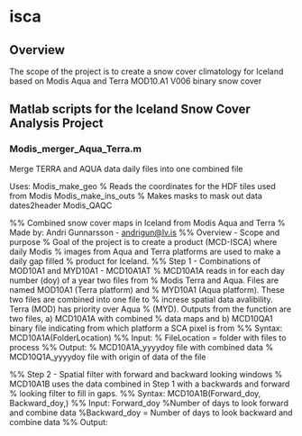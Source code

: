 # isca
## Overview
The scope of the project is to create a snow cover climatology for Iceland based on Modis Aqua and Terra MOD10.A1 V006 binary snow cover

## Matlab scripts for the Iceland Snow Cover Analysis Project
### Modis_merger_Aqua_Terra.m
Merge TERRA and AQUA data daily files into one combined file

Uses: 
Modis_make_geo          % Reads the coordinates for the HDF tiles used from Modis
Modis_make_ins_outs     % Makes masks to mask out data
dates2header
Modis_QAQC


%% Combined snow cover maps in Iceland from Modis Aqua and Terra
% Made by: Andri Gunnarsson - andrigun@lv.is
%% Overview - Scope and purpose
% Goal of the project is to create a product (MCD-ISCA) where daily Modis
% images from Aqua and Terra platforms are used to make a daily gap filled
% product for Iceland. 
%% Step 1 - Combinations of MOD10A1 and MYD10A1 - MCD10A1AT
% MCD10A1A reads in for each day number (doy) of a year two files from
% Modis Terra and Aqua. Files are named MOD10A1 (Terra platform) and
% MYD10A1 (Aqua platform). These two files are combined into one file to
% increse spatial data avalibility. Terra (MOD) has priority over Aqua
% (MYD). Outputs from the function are two files, a) MCD10A1A with combined
% data maps and b) MCD10QA1 binary file indicating from which platform a SCA pixel is from 
%% Syntax:  MCD10A1A(FolderLocation)
%% Input:
% FileLocation = folder with files to process
%% Output: 
% MCD10A1A_yyyydoy file with combined data
% MCD10Q1A_yyyydoy file with origin of data of the file



%% Step 2 - Spatial filter with forward and backward looking windows
% MCD10A1B uses the data combined in Step 1 with a backwards and forward
% looking filter to fill in gaps. 
%% Syntax:  MCD10A1B(Forward_doy, Backward_doy,)
%% Input:
Forward_doy  %Number of days to look forward and combine data
%Backward_doy = Number of days to look backward and combine data
%% Output: 